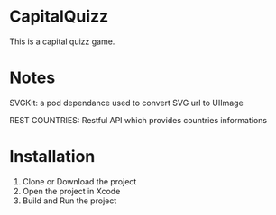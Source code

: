 # CapitalQuizz

This is a capital quizz game. 

# Notes

SVGKit: a pod dependance used to convert SVG url to UIImage

REST COUNTRIES: Restful API which provides countries informations

# Installation 
1. Clone or Download the project 
2. Open the project in Xcode
3. Build and Run the project 
